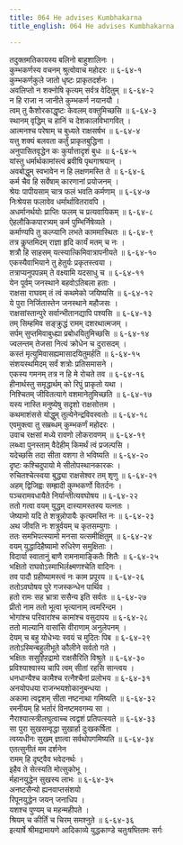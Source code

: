```yaml
---
title: 064 He advises Kumbhakarna
title_english: 064 He advises Kumbhakarna

---
```

<div class="audioEmbed"  caption="श्रीराम-हरिसीताराममूर्ति-घनपाठिभ्यां वचनम्" src="https://archive.org/download/Ramayana-recitation-Sriram-harisItArAmamUrti-Ghanapaati-v2/Kanda_6/Kanda_6_YK-064-He_advises_Kumbhakarna_0.mp3"></div>

तदुक्तमतिकायस्य बलिनो बाहुशालिनः ।  
कुम्भकर्णस्य वचनम् श्रुत्वोवाच महोदरः ॥ ६-६४-१  
कुम्भकर्णकुले जातो धृष्टः प्राकृतदर्शनः ।  
अवलिप्तो न शक्नोषि कृत्यम् सर्वत्र वेदितुम् ॥ ६-६४-२  
न हि राजा न जानीते कुम्भकर्ण नयानयौ ।  
त्वम् तु कैशोरकाद्धृष्टः केवलम् वक्तुमिच्छसि ॥ ६-६४-३  
स्थानम् वृद्धिम् च हानिं च देशकालविभागवित् ।  
आत्मनश्च परेषाम् च बुध्यते राक्षसर्षभ ॥ ६-६४-४  
यत्तु शक्यं बलवता कर्तुं प्राकृतबुद्धिना ।  
अनुपासितवृद्धेन कः कुर्यात्तादृशं बुधः ॥ ६-६४-५  
यांस्तु धर्मार्थकामांस्त्वं ब्रवीषि पृथगाश्रयान् ।  
अवबोद्धुम् स्वभावेन न हि लक्षणमस्ति ते ॥ ६-६४-६  
कर्म चैव हि सर्वेषाम् कारणानां प्रयोजनम् ।  
श्रेयः पापीयसाम् चात्र फलं भवति कर्मणाम् ॥ ६-६४-७  
निःश्रेयस फलावेव धर्मार्थावितरावपि ।  
अधर्मानर्थयोः प्राप्तिः फलम् च प्रत्यवायिकम् ॥ ६-६४-८  
ऐहलौकिकपारत्र्यम् कर्म पुम्भिर्निषेव्यते ।  
कर्माण्यपि तु कल्प्यानि लभते काममास्थितः ॥ ६-६४-९  
तत्र कॢप्तमिदम् राज्ञा हृदि कार्यं मतम् च नः ।  
शत्रौ हि साहसम् यत्स्यात्किमिवात्रापनीयते ॥ ६-६४-१०  
एकस्यैवाभियाने तु हेतुर्यः प्रकृतस्त्वया ।  
तत्राप्यनुपपन्नम् ते वक्ष्यामि यदसाधु च ॥ ६-६४-११  
येन पूर्वम् जनस्थाने बहवोऽतिबला हताः ।  
राक्षसा राघवम् तं त्वं कथमेको जयिष्यसि ॥ ६-६४-१२  
ये पुरा निर्जितास्तेन जनस्थाने महौजसः ।  
राक्षसांस्तान्पुरे सर्वान्भीतानद्यापि पश्यसि ॥ ६-६४-१३  
तम् सिम्हमिव सङ्क्रुद्धं रामम् दशरथात्मजम् ।  
सर्पम् सुप्तमिवाबुध्ह्या प्रबोधयितुमिच्छसि ॥ ६-६४-१४  
ज्वलन्तम् तेजसा नित्यं क्रोधेन च दुरासदम् ।  
कस्तं मृत्युमिवासह्यमासादयितुमर्हति ॥ ६-६४-१५  
संशयस्थमिदम् सर्वं शत्रोः प्रतिसमासने ।  
एकस्य गमनम् तत्र न हि मे रोचते तव ॥ ६-६४-१६  
हीनार्थस्तु समृद्धार्थम् को रिपुं प्राकृतो यथा ।  
निश्चितम् जीवितत्यागे वशमानेतुमिच्छति ॥ ६-६४-१७  
यस्य नास्ति मनुष्येषु सदृशो राक्षसोत्तम ।  
कथमाशंससे योद्धुम् तुल्येनेन्द्रविवस्वतोः ॥ ६-६४-१८  
एवमुक्त्वा तु सम्रब्धम् कुम्भकर्णं महोदरः ।  
उवाच रक्षसां मध्ये रावणो लोकरावणम् ॥ ६-६४-१९  
लब्ध्वा पुनस्ताम् वैदेहीम् किमर्थं त्वं प्रजल्पसि ।  
यदेच्छसि तदा सीता वशगा ते भविष्यति ॥ ६-६४-२०  
दृष्टः कश्चिदुपायो मे सीतोपस्थानकारकः ।  
रुचितश्चेत्स्वया बुद्ध्या राक्षसेश्वर तम् शृणु ॥ ६-६४-२१  
अहम् द्विजिह्वः सम्ह्रादी कुम्भकर्णो वितर्दनः ।  
पञ्चरामवधायैते निर्यान्तीत्यवघोषय ॥ ६-६४-२२  
ततो गत्वा वयम् युद्धम् दास्यामस्तस्य यत्नतः ।  
जेष्यामो यदि ते शत्रून्नोपायैः कृत्यमस्ति नः ॥ ६-६४-२३  
अथ जीवति नः शत्रुर्वयम् च कृतसम्युगाः ।  
ततः समभिपत्स्यामो मनसा यत्समीक्षितुम् ॥ ६-६४-२४  
वयम् युद्धादिहैष्यामो रुधिरेण समुक्षिताः ।  
विदार्या स्वातानुं बाणै रामनामाङ्कितैः शितैः ॥ ६-६४-२५  
भक्षितो राघवोऽस्माभिर्लक्ष्मणश्चेति वादिनः ।  
तव पादौ ग्रहीष्यामस्त्वं नः काम प्रपूरय ॥ ६-६४-२६  
ततोऽवघोषय पुरे गजस्कन्धेन पार्थिव ।  
हतो रामः सह भ्रात्रा ससैन्य इति सर्वतः ॥ ६-६४-२७  
प्रीतो नाम ततो भूत्वा भृत्यानाम् त्वमरिन्दम ।  
भोगांश्च परिवारांश्च कामांश्च वसुदापय ॥ ६-६४-२८  
ततो माल्यानि वासांसि वीराणाम् अनुलेपनम् ।  
देयम् च बहु योधेभ्यः स्वयं च मुदितः पिब ॥ ६-६४-२९  
ततोऽस्मिन्बहुलीभूते कौलीने सर्वतो गते ।  
भक्षितः ससुह्ऱिद्रामो राक्षसैरिति विश्रुते ॥ ६-६४-३०  
प्रविश्याश्वास्य चापि त्वम् सीतां रहसि सान्त्वय ।  
धनधान्यैश्च कामैश्च रत्नैश्चैनां प्रलोभय ॥ ६-६४-३१  
अनयोपधया राजन्भयशोकानुबन्धया ।  
अकामा त्वद्वशम् सीता नष्टनाथा गमिष्यति ॥ ६-६४-३२  
रमनीयम् हि भर्तारं विनष्टमवगम्य सा ।  
नैराश्यात्स्त्रीलघुत्वाच्च त्वद्वशं प्रतिपत्स्यते ॥ ६-६४-३३  
सा पुरा सुखसम्वृद्धा सुखार्हा दुःखकर्षिता ।  
त्वय्यधीनः सुखम् ज्ञात्वा सर्वथोपगमिष्यति ॥ ६-६४-३४  
एतत्सुनीतं मम दर्शनेन  
रामम् हि दृष्ट्वैव भवेदनर्थः ।  
इहैव ते सेत्स्यति मोत्सुकोभू ।  
र्महानयुद्धेन सुखस्य लाभः ॥ ६-६४-३५  
अनष्टसैन्यो ह्यनवाप्तसंशयो  
रिपूनयुद्धेन जयन् जनाधिप ।  
यशश्च पुण्यम् च महन्महीपते ।  
श्रियम् च कीर्तिं च चिरम् समश्नुते ॥ ६-६४-३६  
इत्यार्षे श्रीमद्रामायणे आदिकाव्ये युद्धकाण्डे चतुःषष्तितमः सर्गः